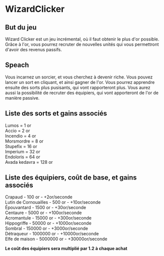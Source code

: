 # WizardClicker

## But du jeu

Wizard Clicker est un jeu incrémental, où il faut obtenir le plus d'or possible.
Grâce à l'or, vous pourrez recruter de nouvelles unités qui vous permettront d'avoir des revenus passifs.

## Speach

Vous incarnez un sorcier, et vous cherchez à devenir riche.
Vous pouvez lancer un sort en cliquant, et ainsi gagner de l'or.
Vous pourrez apprendre ensuite des sorts plus pusisants, qui vont rapporteront plus.
Vous aurez aussi la possibilité de recruter des équipiers, qui vont apporteront de l'or de manière passive.

## Liste des sorts et gains associés

Lumos = 1 or  
Accio = 2 or  
Incendio = 4 or  
Morsmordre = 8 or  
Stupefix = 16 or  
Imperium = 32 or  
Endoloris = 64 or  
Avada kedavra = 128 or  

## Liste des équipiers, coût de base, et gains associés

Crapaud - 100 or - +2or/seconde  
Lutin de Cornouailles - 500 or - +10or/seconde  
Épouvantard - 1500 or - +30or/seconde  
Centaure - 5000 or - +100or/seconde  
Acromantule - 15000 or - +300or/seconde  
Hippogriffe - 50000 or - +1000or/seconde  
Sombral - 150000 or - +3000or/seconde  
Détraqueur - 1000000 or - +10000or/seconde  
Elfe de maison - 5000000 or - +30000or/seconde  

__Le coût des équipiers sera multiplié par 1.2 à chaque achat__
